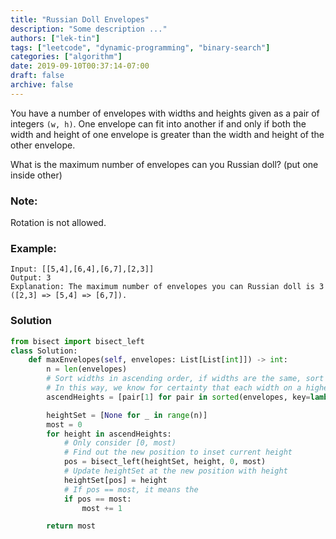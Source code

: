 ```yaml
---
title: "Russian Doll Envelopes"
description: "Some description ..."
authors: ["lek-tin"]
tags: ["leetcode", "dynamic-programming", "binary-search"]
categories: ["algorithm"]
date: 2019-09-10T00:37:14-07:00
draft: false
archive: false
---
```

You have a number of envelopes with widths and heights given as a pair of integers `(w, h)`. One envelope can fit into another if and only if both the width and height of one envelope is greater than the width and height of the other envelope.

What is the maximum number of envelopes can you Russian doll? (put one inside other)

### Note:
Rotation is not allowed.

### Example:
```
Input: [[5,4],[6,4],[6,7],[2,3]]
Output: 3
Explanation: The maximum number of envelopes you can Russian doll is 3 ([2,3] => [5,4] => [6,7]).
```

### Solution
```python
from bisect import bisect_left
class Solution:
    def maxEnvelopes(self, envelopes: List[List[int]]) -> int:
        n = len(envelopes)
        # Sort widths in ascending order, if widths are the same, sort heights in descending order
        # In this way, we know for certainty that each width on a higher order can contain that on a lower order
        ascendHeights = [pair[1] for pair in sorted(envelopes, key=lambda x: (x[0], -x[1]))]

        heightSet = [None for _ in range(n)]
        most = 0
        for height in ascendHeights:
            # Only consider [0, most)
            # Find out the new position to inset current height
            pos = bisect_left(heightSet, height, 0, most)
            # Update heightSet at the new position with height
            heightSet[pos] = height
            # If pos == most, it means the 
            if pos == most:
                most += 1

        return most
```